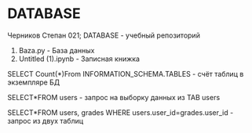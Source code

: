 # DATABASE
Черников Степан 021; DATABASE - учебный репозиторий
1) Baza.py - База данных
2) Untitled (1).ipynb - Записная книжка

SELECT Count(*)From INFORMATION_SCHEMA.TABLES - счёт таблиц в экземпляре БД

SELECT*FROM users - запрос на выборку данных из TAB users

SELECT*FROM users, grades WHERE users.user_id=grades.user_id - запрос из двух таблиц 

